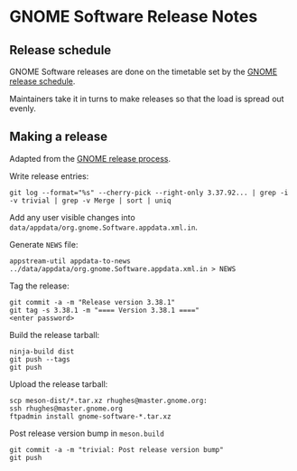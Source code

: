 GNOME Software Release Notes
===

Release schedule
---

GNOME Software releases are done on the timetable set by the [GNOME release schedule](https://wiki.gnome.org/Schedule).

Maintainers take it in turns to make releases so that the load is spread out evenly.

Making a release
---

Adapted from the [GNOME release process](https://wiki.gnome.org/MaintainersCorner/Releasing).

Write release entries:
```
git log --format="%s" --cherry-pick --right-only 3.37.92... | grep -i -v trivial | grep -v Merge | sort | uniq
```

Add any user visible changes into `data/appdata/org.gnome.Software.appdata.xml.in`.

Generate `NEWS` file:
```
appstream-util appdata-to-news ../data/appdata/org.gnome.Software.appdata.xml.in > NEWS
```

Tag the release:
```
git commit -a -m "Release version 3.38.1"
git tag -s 3.38.1 -m "==== Version 3.38.1 ===="
<enter password>
```

Build the release tarball:
```
ninja-build dist
git push --tags
git push
```

Upload the release tarball:
```
scp meson-dist/*.tar.xz rhughes@master.gnome.org:
ssh rhughes@master.gnome.org
ftpadmin install gnome-software-*.tar.xz
```

Post release version bump in `meson.build`
```
git commit -a -m "trivial: Post release version bump"
git push
```
